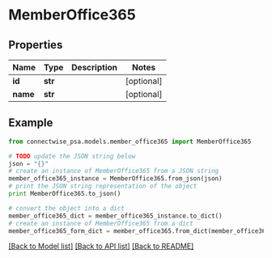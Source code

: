 # MemberOffice365


## Properties
Name | Type | Description | Notes
------------ | ------------- | ------------- | -------------
**id** | **str** |  | [optional] 
**name** | **str** |  | [optional] 

## Example

```python
from connectwise_psa.models.member_office365 import MemberOffice365

# TODO update the JSON string below
json = "{}"
# create an instance of MemberOffice365 from a JSON string
member_office365_instance = MemberOffice365.from_json(json)
# print the JSON string representation of the object
print MemberOffice365.to_json()

# convert the object into a dict
member_office365_dict = member_office365_instance.to_dict()
# create an instance of MemberOffice365 from a dict
member_office365_form_dict = member_office365.from_dict(member_office365_dict)
```
[[Back to Model list]](../README.md#documentation-for-models) [[Back to API list]](../README.md#documentation-for-api-endpoints) [[Back to README]](../README.md)


